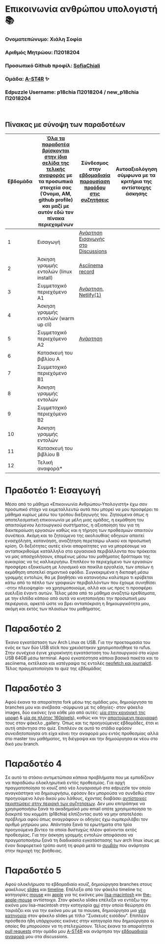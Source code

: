 # <h1>Επικοινωνία ανθρώπου υπολογιστή :books: </h1> 

### Ονοματεπώνυμο: Χιάλη Σοφία 
### Αριθμός Μητρώου: Π2018204
### Προσωπικό Github προφίλ: [SofiaChiali](https://github.com/SofiaChiali)
### Ομάδα: [A-ST4R](https://github.com/A-ST4R) :sparkles:
### Edpuzzle Username: p18chia Π2018204 / new_p18chia Π2018204

<br />

## Πίνακας με σύνοψη των παραδοτέων

| Εβδομάδα | [Όλα τα παραδοτέα βρίσκονται στην ίδια σελίδα της τελικής αναφοράς](https://courses-ionio.github.io/help/deliverables/) με τα προσωπικά στοιχεία σας (Όνομα, ΑΜ, github profile) και μαζί με αυτόν εδώ τον πίνακα περιεχομένων | Σύνδεσμος στην [εβδομαδιαία παρουσίαση προόδου στις συζητήσεις](https://github.com/courses-ionio/help/discussions/categories/show-and-tell) | Αυτοαξιολόγηση σύμφωνα με τα κριτήρια της αντίστοιχης άσκησης |
| --- | --- | --- | --- |
| 1 | Εισαγωγή | [Ανάρτηση Εισαγωγής στο Discussions](https://github.com/courses-ionio/help/discussions/886) | |
| 2 | Άσκηση γραμμής εντολών (linux install) | [Asciinema record](https://asciinema.org/a/NICWUYSGeDZfudUO7Wsnb6O8o) | |
| 3 | Συμμετοχικό περιεχόμενο A1 | [Ανάρτηση,](https://github.com/courses-ionio/help/discussions/1236#discussion-4497487)[ Νetlify(1)](https://melodic-malasada-eef077.netlify.app/gallery/lisa-macintosh/) | |
| 4 | Άσκηση γραμμής εντολών (warm up cli) | | |
| 5 | Συμμετοχικό περιεχόμενο A2 |[Ανάρτηση](https://github.com/courses-ionio/help/discussions/1498) | |
| 6 | Κατασκευή του βιβλίου Α | | |
| 7 | Συμμετοχικό περιεχόμενο B1 | | |
| 8 | Άσκηση γραμμής εντολών | | |
| 9 | Συμμετοχικό περιεχόμενο B2 | | |
| 10 | Άσκηση γραμμής εντολών | | |
| 11 | Κατασκευή του βιβλίου Β | | |
| 12 | Τελική αναφορά* | | |



# **Πραδοτέο 1: Εισαγωγή**

Μέσα από το μάθημα «Επικοινωνία Ανθρώπου-Υπολογιστή» έχω σαν προσωπικό στόχο να εκμεταλλευτώ αυτά που μπορεί να μου προσφέρει το μάθημα κυρίως μέσω του τρόπου 
διεξαγωγής του.
Ζητούμενα όπως η αποτελεσματική επικοινωνία με μέλη μιας ομάδας, η εκμάθηση του απαιτούμενου λειτουργικού συστήματος, η αξιοποίηση του για τη διεκπεραίωση εργασιών
καθώς και η τήρηση των προθεσμιών απαιτούν συνέπεια. Ακόμη και το ζητούμενο της ακολουθίας οδηγιών απαιτεί ενασχόληση, κατανόηση, αναζήτηση περεταίρω υλικού και
προσωπική κρίση. Οι δεξιότητες αυτές είναι απαραίτητες για να μπορέσουμε να ανταποκριθούμε κατάλληλα στα εργασιακά περιβάλλοντα που πρόκειται να μας απασχολήσουν,
επομένως μέσω του μαθήματος δράττομαι της ευκαιρίας να τις καλλιεργήσω. Επιπλέον το περιεχόμενο των εργασιών προσφέρει εξοικείωση με λογισμικό και ποικίλα εργαλεία,
των οποίων η εκμάθηση αποτελεί σημαντικό εφόδιο. Συγκεκριμένα η διεπαφή μέσω γραμμής εντολών, θα με βοηθήσει να κατανοήσω καλύτερα τι κρύβεται κάτω από το πέπλο των
γραφικών περιβαλλόντων που έχουμε συνηθίσει -στην πλειοψηφία- να χρησιμοποιούμε, αλλά και ως προς τι προσφέρει ευελιξία έναντι αυτών.
Τέλος μέσα από το μάθημα αναζητώ ερεθίσματα, με την ελπίδα κάποιο από αυτά να κινητοποιήσει την προσωπική μου περιέργεια, αρκετά ώστε να βρει ανταπόκριση η
δημιουργικότητα μου, ακόμη και εκτός των πλαισίων του μαθήματος.

# **Παραδοτέο 2**
Έκανα εγκατάσταση των Arch Linux σε USB. Για την προετοιμασία του ενός εκ των δύο USB stick που χρειάστηκαν χρησιμοποιήθηκε το rufus. Στην συνέχεια έγινε χειροκίνητη εγκατάσταση του λειτουργικού στο κύριο USB 64GB μέσω terminal. Aφού εγκατέστησα κάποια βασικά πακέτα και το asciinema, εκτέλεσα και κατέγραψα τις εντολές [neofetch και journalctl](https://asciinema.org/a/NICWUYSGeDZfudUO7Wsnb6O8o). Τέλος πραγματοποίησα το quiz της εβδομάδας

# **Παραδοτέο 3**
Αφού έκανα τα απαραίτητα fork μέσω της ομάδας μου, δημιούργησα τα branches μου και ανέβασα -σύμφωνα με τις οδηγίες- στον φάκελο images, δύο εικόνες (για κάθε μία από αυτές: [μία στην κανονική της μορφή](https://github.com/SofiaChiali/images/blob/2018204/lisa-macintosh.png) & [μία σε πλάτος 160pixels](https://github.com/SofiaChiali/images/blob/2018204/lisa-macintosh-thumb.png)), καθώς και την [απαιτούμενη περιγραφή](https://github.com/SofiaChiali/_gallery/blob/2018204/lisa-macintosh.md) τους στον φάκελο _gallery. Όπως και τις προηγούμενες εβδομάδες, έτσι κι αυτή απάντησα στο quiz. Επιπλέον σε αυτό το στάδιο εφόσον συνειδητοποίησα οτι είχα κάνει την αναφορά μου εντός προθεσμίας αλλά στο master του μαθήματος, τη διέγραψα και την δημιούργησα εκ νέου στο δικό μου branch. 

# **Παραδοτέο 4**
Σε αυτό το στάσιο αντιμετώπισα κάποια προβλήματα που με εμποδίζουν να παραδώσω ολοκληρωτικά εντός προθεσμίας. Για αρχή πραγματοποίησα το κουίζ από νέο λογαριασμό στο edpuzzle τον οποίο αναγκάστηκα να δημιουργήσω, εφόσον δεν μπορούσα να συνδεθώ στον προηγούμενο λόγο δικού μου λάθους, έχοντας διαβάσει [αντίστοιχες περιπτώσεις στην περιοχή των συζητήσεων](https://github.com/courses-ionio/help/discussions/1170#discussion-4492781). Δεν μου επιτράπηκε να χρησιμοποιήσω ξανά το ακαδημαϊκό μου email οπότε χρησιμοποίησα το διακριτό του κομμάτι (p18chia) ελπίζοντας αυτό να μην αποτελέσει πρόβλημα αφού όπως αναγράφουν οι οδηγίες έχω συμπεριλάβει τον αριθμό μητρώου μου. Απάντησα ξανά τα ερωτήματα στα τρία προηγούμενα βίντεο τα οποία δυστυχώς πλέον φαίνονται εκτός προθεσμίας. Για την άσκηση γραμμής εντολών αποφάσισα να πραγματοποιήσω ξανά τη διαδικασία εγκατάστασης των arch linux ίσως με έναν διαφορετικό τρόπο αυτή τη φορά μετά το [συμβάν](https://github.com/courses-ionio/help/discussions/1340#discussion-4521873) που ανάρτησα στην περιοχή της βοήθειας.

# **Παραδοτέο 5**
Αφού ολοκλήρωσα το εβδομαδιαίο κουίζ, δημιούργησα branches στους φακέλους [slides](https://github.com/SofiaChiali/site/tree/2018204/_slides) και [timeline](https://github.com/SofiaChiali/site/tree/2018204/_timeline). Επέλεξα από τον φάκελο timeline τις κατηγορίες [mouse](https://github.com/SofiaChiali/site/blob/2018204/_timeline/mouse.md) και [apple](https://github.com/SofiaChiali/site/blob/2018204/_timeline/apple.md) για τις εικόνες μου [lisa-macintosh](https://github.com/SofiaChiali/images/blob/2018204/lisa-macintosh.png) και [the-apple-mouse](https://github.com/SofiaChiali/images/blob/2018204/the-apple-mouse.png) αντίστοιχα. Στον φάκελο slides επέλεξα να εντάξω την εικόνα μου lisa-macintosh στην κατηγορία [gui](https://github.com/SofiaChiali/site/blob/2018204/_slides/gui.md) στην οποία θεώρησα ότι ταιριάζει και για την εικόνα μου με τα mouses, δημιούργησα μια [νέα κατηγορία](https://github.com/SofiaChiali/site/commit/c2cd950ebfeec28e4cffe626c15bb96f9242cbb0?short_path=3583410#diff-3583410a26813834056d1ba823eea4614659321eba084f9a9e2293ec4ce5d5e4) στον φάκελο slides με τίτλο "Συσκευές εισόδου". Επιπλέον πρόσθεσα ήδη υπάρχουσες εικόνες στην κατηγορία που δημιούργησα οι οποίες θα μπορούσαν να τη στελεχώσουν. Τέλος έκανα τα απαραίτητα [pull requests](https://github.com/A-ST4R/site/pull/9) στην ομάδα μου [A-ST4R](https://github.com/A-ST4R) και ανάρτησα την [εβδομαδιαία αναφορά](https://github.com/courses-ionio/help/discussions/1498) μου στα discussions. 
